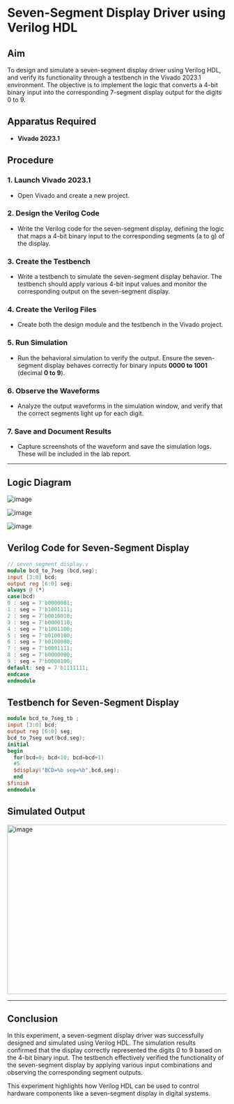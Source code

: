 # Seven-Segment Display Driver using Verilog HDL

## Aim  
To design and simulate a seven-segment display driver using Verilog HDL, and verify its functionality through a testbench in the Vivado 2023.1 environment. The objective is to implement the logic that converts a 4-bit binary input into the corresponding 7-segment display output for the digits 0 to 9.

## Apparatus Required  
- **Vivado 2023.1**  

## Procedure  

### 1. Launch Vivado 2023.1  
- Open Vivado and create a new project.  

### 2. Design the Verilog Code  
- Write the Verilog code for the seven-segment display, defining the logic that maps a 4-bit binary input to the corresponding segments (a to g) of the display.  

### 3. Create the Testbench  
- Write a testbench to simulate the seven-segment display behavior. The testbench should apply various 4-bit input values and monitor the corresponding output on the seven-segment display.  

### 4. Create the Verilog Files  
- Create both the design module and the testbench in the Vivado project.  

### 5. Run Simulation  
- Run the behavioral simulation to verify the output. Ensure the seven-segment display behaves correctly for binary inputs **0000 to 1001** (decimal **0 to 9**).  

### 6. Observe the Waveforms  
- Analyze the output waveforms in the simulation window, and verify that the correct segments light up for each digit.  

### 7. Save and Document Results  
- Capture screenshots of the waveform and save the simulation logs. These will be included in the lab report.  

---
## Logic Diagram

![image](https://github.com/user-attachments/assets/e561cdb5-b1b0-42d0-94f5-e1efaec9704c)

![image](https://github.com/user-attachments/assets/dc32254e-f88d-471a-a2ba-e4ec5eb3fc11)

![image](https://github.com/user-attachments/assets/a8a8921e-0a37-4697-86d8-0c43cd8aef5a)

## Verilog Code for Seven-Segment Display  

```verilog
// seven_segment_display.v
module bcd_to_7seg (bcd,seg);
input [3:0] bcd;
output reg [6:0] seg;
always @ (*)
case(bcd)
0 : seg = 7'b0000001; 
1 : seg = 7'b1001111; 
2 : seg = 7'b0010010; 
3 : seg = 7'b0000110; 
4 : seg = 7'b1001100; 
5 : seg = 7'b0100100; 
6 : seg = 7'b0100000; 
7 : seg = 7'b0001111; 
8 : seg = 7'b0000000; 
9 : seg = 7'b0000100; 
default: seg = 7'b1111111; 
endcase
endmodule
```
## Testbench for Seven-Segment Display
```verilog
module bcd_to_7seg_tb ;
input [3:0] bcd;
output reg [6:0] seg;
bcd_to_7seg uut(bcd,seg);
initial
begin
  for(bcd=0; bcd<10; bcd=bcd+1)
  #5
  $display("BCD=%b seg=%b",bcd,seg);
  end
$finish
endmodule
```
## Simulated Output

<img width="692" height="389" alt="image" src="https://github.com/user-attachments/assets/ea050f02-3f21-49ed-b31c-f33e3260cd9d" />


---

## Conclusion
In this experiment, a seven-segment display driver was successfully designed and simulated using Verilog HDL. The simulation results confirmed that the display correctly represented the digits 0 to 9 based on the 4-bit binary input. The testbench effectively verified the functionality of the seven-segment display by applying various input combinations and observing the corresponding segment outputs.

This experiment highlights how Verilog HDL can be used to control hardware components like a seven-segment display in digital systems.
